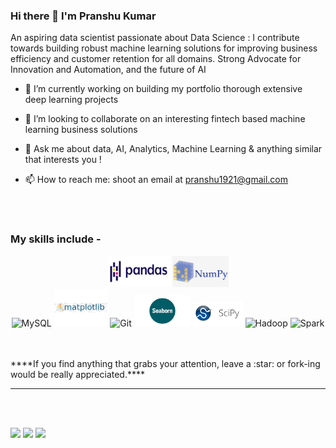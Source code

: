 ### Hi there 👋 I'm Pranshu Kumar

An aspiring data scientist passionate about Data Science : I contribute towards building robust machine learning solutions for improving business efficiency and customer retention for all domains. Strong Advocate for Innovation and Automation, and the future of AI 


- 🔭 I’m currently working on building my portfolio thorough extensive deep learning projects

- 👯 I’m looking to collaborate on an interesting fintech based machine learning business solutions

- 💬 Ask me about data, AI, Analytics, Machine Learning & anything similar that interests you !

- 📫 How to reach me: shoot an email at pranshu1921@gmail.com

<br>
<br>

### My skills include -

<p align="center">
	<img title="Pandas" alt="Scala" src="https://github.com/pranshu1921/pranshu1921/blob/master/pictures/pandas.jpg" width="100" height="50" />
	<img title="Numpy" alt="Python" src="https://github.com/pranshu1921/pranshu1921/blob/master/pictures/numpy.jpeg" width="90" height="50" />
	<br />
	<img title="MySQL" alt="MySQL" src="https://raw.githubusercontent.com/Thomas-George-T/Thomas-George-T/master/assets/mysql.svg" width="40" height="40" />
	<img title="matplotlib" alt="matplot" src="https://github.com/pranshu1921/pranshu1921/blob/master/pictures/matplotlib.png" height="60" />
	<img title="Git" alt="Git" src="https://raw.githubusercontent.com/Thomas-George-T/Thomas-George-T/master/assets/git.svg" width="70" height="40" />
	<img title="seaborn" alt="sea" src="https://github.com/pranshu1921/pranshu1921/blob/master/pictures/seaborn.png" width="90" height="50" />	
	<img title="scipy" alt="scipy" src="https://github.com/pranshu1921/pranshu1921/blob/master/pictures/scipy.jpg" width="80" height="40" />
	<img title="Hadoop" alt="Hadoop" src="https://raw.githubusercontent.com/Thomas-George-T/Thomas-George-T/master/assets/hadoop.svg" width="70" height="40" />
	<img title="Spark" alt="Spark" src="https://raw.githubusercontent.com/Thomas-George-T/Thomas-George-T/master/assets/apache_spark.svg" width="80" height="40" />
</p>



<br>
<br>
****If you find anything that grabs your attention, leave a :star: or fork-ing would be really appreciated.****
<hr>
<br>
<br>

<a target="_blank" href="https://www.linkedin.com/in/pranshu-kumar"><img src="https://img.shields.io/badge/-LinkedIn-0077B5?style=for-the-badge&logo=Linkedin&logoColor=white"></img></a>
<a target="_blank" href="mailto:pranshu1921@gmail.com"><img src="https://img.shields.io/badge/-Gmail-D14836?style=for-the-badge&logo=Gmail&logoColor=white"></img></a>
<a target="_blank" href="https://twitter.com/pranshu1921"><img src="https://img.shields.io/badge/-Twitter-1DA1F2?style=for-the-badge&logo=Twitter&logoColor=white"></img></a>
<br>
</p>      
  
  
